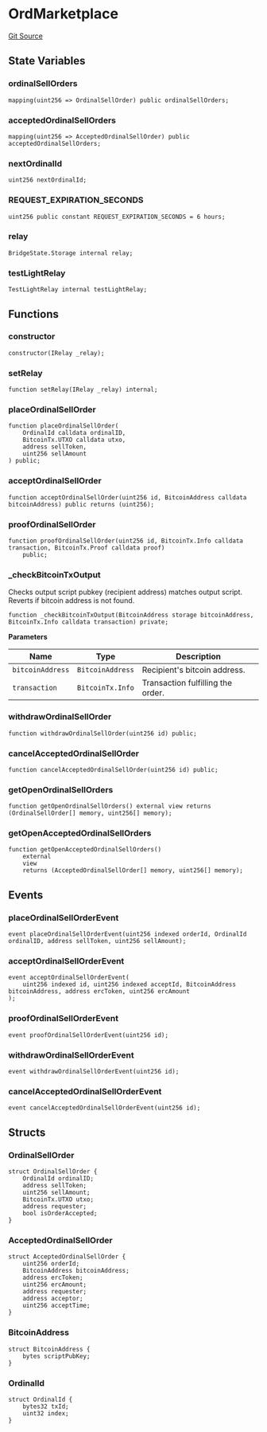# OrdMarketplace
[Git Source](https://github.com/bob-collective/bob/blob/master/src/swap/Ord_Marketplace.sol)


## State Variables
### ordinalSellOrders

```solidity
mapping(uint256 => OrdinalSellOrder) public ordinalSellOrders;
```


### acceptedOrdinalSellOrders

```solidity
mapping(uint256 => AcceptedOrdinalSellOrder) public acceptedOrdinalSellOrders;
```


### nextOrdinalId

```solidity
uint256 nextOrdinalId;
```


### REQUEST_EXPIRATION_SECONDS

```solidity
uint256 public constant REQUEST_EXPIRATION_SECONDS = 6 hours;
```


### relay

```solidity
BridgeState.Storage internal relay;
```


### testLightRelay

```solidity
TestLightRelay internal testLightRelay;
```


## Functions
### constructor


```solidity
constructor(IRelay _relay);
```

### setRelay


```solidity
function setRelay(IRelay _relay) internal;
```

### placeOrdinalSellOrder


```solidity
function placeOrdinalSellOrder(
    OrdinalId calldata ordinalID,
    BitcoinTx.UTXO calldata utxo,
    address sellToken,
    uint256 sellAmount
) public;
```

### acceptOrdinalSellOrder


```solidity
function acceptOrdinalSellOrder(uint256 id, BitcoinAddress calldata bitcoinAddress) public returns (uint256);
```

### proofOrdinalSellOrder


```solidity
function proofOrdinalSellOrder(uint256 id, BitcoinTx.Info calldata transaction, BitcoinTx.Proof calldata proof)
    public;
```

### _checkBitcoinTxOutput

Checks output script pubkey (recipient address) matches output script.
Reverts if bitcoin address is not found.


```solidity
function _checkBitcoinTxOutput(BitcoinAddress storage bitcoinAddress, BitcoinTx.Info calldata transaction) private;
```
**Parameters**

|Name|Type|Description|
|----|----|-----------|
|`bitcoinAddress`|`BitcoinAddress`|Recipient's bitcoin address.|
|`transaction`|`BitcoinTx.Info`|Transaction fulfilling the order.|


### withdrawOrdinalSellOrder


```solidity
function withdrawOrdinalSellOrder(uint256 id) public;
```

### cancelAcceptedOrdinalSellOrder


```solidity
function cancelAcceptedOrdinalSellOrder(uint256 id) public;
```

### getOpenOrdinalSellOrders


```solidity
function getOpenOrdinalSellOrders() external view returns (OrdinalSellOrder[] memory, uint256[] memory);
```

### getOpenAcceptedOrdinalSellOrders


```solidity
function getOpenAcceptedOrdinalSellOrders()
    external
    view
    returns (AcceptedOrdinalSellOrder[] memory, uint256[] memory);
```

## Events
### placeOrdinalSellOrderEvent

```solidity
event placeOrdinalSellOrderEvent(uint256 indexed orderId, OrdinalId ordinalID, address sellToken, uint256 sellAmount);
```

### acceptOrdinalSellOrderEvent

```solidity
event acceptOrdinalSellOrderEvent(
    uint256 indexed id, uint256 indexed acceptId, BitcoinAddress bitcoinAddress, address ercToken, uint256 ercAmount
);
```

### proofOrdinalSellOrderEvent

```solidity
event proofOrdinalSellOrderEvent(uint256 id);
```

### withdrawOrdinalSellOrderEvent

```solidity
event withdrawOrdinalSellOrderEvent(uint256 id);
```

### cancelAcceptedOrdinalSellOrderEvent

```solidity
event cancelAcceptedOrdinalSellOrderEvent(uint256 id);
```

## Structs
### OrdinalSellOrder

```solidity
struct OrdinalSellOrder {
    OrdinalId ordinalID;
    address sellToken;
    uint256 sellAmount;
    BitcoinTx.UTXO utxo;
    address requester;
    bool isOrderAccepted;
}
```

### AcceptedOrdinalSellOrder

```solidity
struct AcceptedOrdinalSellOrder {
    uint256 orderId;
    BitcoinAddress bitcoinAddress;
    address ercToken;
    uint256 ercAmount;
    address requester;
    address acceptor;
    uint256 acceptTime;
}
```

### BitcoinAddress

```solidity
struct BitcoinAddress {
    bytes scriptPubKey;
}
```

### OrdinalId

```solidity
struct OrdinalId {
    bytes32 txId;
    uint32 index;
}
```

